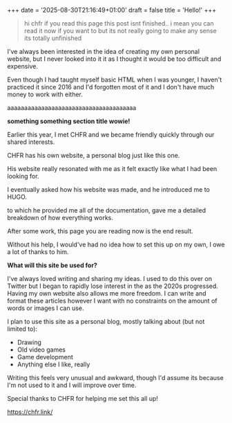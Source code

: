 +++
date = '2025-08-30T21:16:49+01:00'
draft = false
title = 'Hello!'
+++
> hi chfr if you read this page this post isnt finished.. i mean you can read it now if you want to but its not really going to make any sense its totally unfinished

I've always been interested in the idea of creating my own personal website, but I never looked into it it as I thought it would be too difficult and expensive.

Even though I had taught myself basic HTML when I was younger, I haven't practiced it since 2016 and I'd forgotten most of it and I don't have much money to work with either.

aaaaaaaaaaaaaaaaaaaaaaaaaaaaaaaaaaaaaa 

**something something section title wowie!**

Earlier this year, I met CHFR and we became friendly quickly through our shared interests.

CHFR has his own website, a personal blog just like this one.

His website really resonated with me as it felt exactly like what I had been looking for.

I eventually asked how his website was made, and he introduced me to HUGO. 

to which he provided me all of the documentation, gave me a detailed breakdown of how everything works. 

After some work, this page you are reading now is the end result.

Without his help, I would've had no idea how to set this up on my own, I owe a lot of thanks to him.

**What will this site be used for?**

I've always loved writing and sharing my ideas. I used to do this over on Twitter but I began to rapidly lose interest in the as the 2020s progressed. Having my own website also allows me more freedom. I can write and format these articles however I want with no constraints on the amount of words or images I can use.

I plan to use this site as a personal blog, mostly talking about (but not limited to):

- Drawing
- Old video games
- Game development
- Anything else I like, really

Writing this feels very unusual and awkward, though I'd assume its because I'm not used to it and I will improve over time.

Special thanks to CHFR for helping me set this all up!

https://chfr.link/